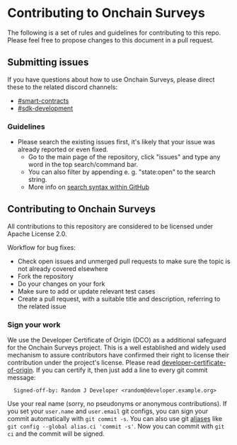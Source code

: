 # Contributing to Onchain Surveys

The following is a set of rules and guidelines for contributing to this repo. Please feel free to propose changes to this document in a pull request.

## Submitting issues

If you have questions about how to use Onchain Surveys, please direct these to the related discord channels:
* [#smart-contracts](https://discord.gg/casperblockchain)
* [#sdk-development](https://discord.gg/casperblockchain)

### Guidelines
* Please search the existing issues first, it's likely that your issue was already reported or even fixed.
  - Go to the main page of the repository, click "issues" and type any word in the top search/command bar.
  - You can also filter by appending e. g. "state:open" to the search string.
  - More info on [search syntax within GitHub](https://help.github.com/articles/searching-issues)

## Contributing to Onchain Surveys

All contributions to this repository are considered to be licensed under Apache License 2.0.

Workflow for bug fixes:
* Check open issues and unmerged pull requests to make sure the topic is not already covered elsewhere
* Fork the repository
* Do your changes on your fork
* Make sure to add or update relevant test cases
* Create a pull request, with a suitable title and description, referring to the related issue

### Sign your work

We use the Developer Certificate of Origin (DCO) as a additional safeguard
for the Onchain Surveys project. This is a well established and widely used
mechanism to assure contributors have confirmed their right to license
their contribution under the project's license.
Please read [developer-certificate-of-origin](https://github.com/onchainsurveys/onchain/master/.github/developer-certificate-of-origin).
If you can certify it, then just add a line to every git commit message:

````
  Signed-off-by: Random J Developer <random@developer.example.org>
````

Use your real name (sorry, no pseudonyms or anonymous contributions).
If you set your `user.name` and `user.email` git configs, you can sign your
commit automatically with `git commit -s`. You can also use git [aliases](https://git-scm.com/book/tr/v2/Git-Basics-Git-Aliases)
like `git config --global alias.ci 'commit -s'`. Now you can commit with
`git ci` and the commit will be signed.
